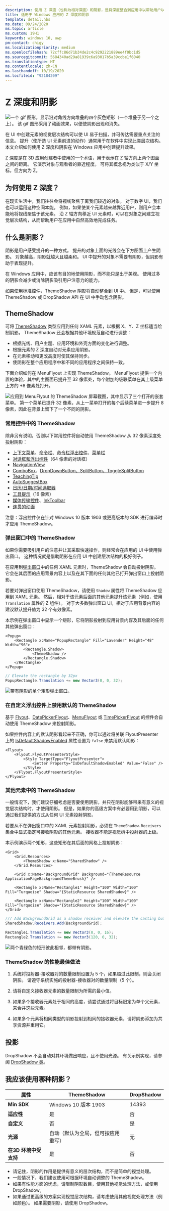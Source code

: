 ```yaml
---
description: 使用 Z 深度（也称为相对深度）和阴影，是将深度整合到应用中以帮助用户以自然高效的方式聚焦的两种做法。
title: 适用于 Windows 应用的 Z 深度和阴影
template: detail.hbs
ms.date: 09/24/2020
ms.topic: article
ms.custom: 19H1
keywords: windows 10, uwp
pm-contact: chigy
ms.localizationpriority: medium
ms.openlocfilehash: 72cffc86d71b34de2c4c9292221889ee4f0bc1d5
ms.sourcegitcommit: 5684340ad29a81939c6a93017b5a39ccbe1f6040
ms.translationtype: HT
ms.contentlocale: zh-CN
ms.lasthandoff: 10/19/2020
ms.locfileid: "92184209"
---
```

# <a name="z-depth-and-shadow"></a>Z 深度和阴影

![一个 gif 图形，显示沿对角线方向堆叠的四个灰色矩形（一个堆叠于另一个之上）。 该 gif 图形采用了动画效果，以便使阴影出现和消失。](images/elevation-shadow/shadow.gif)

在 UI 中创建元素的视觉层次结构可以使 UI 易于扫描，并可传达需要重点关注的信息。 提升（使所选 UI 元素前进的动作）通常用于在软件中实现此类层次结构。 本文介绍如何使用 Z 深度和阴影在 Windows 应用中创建提升效果。

Z 深度是在 3D 应用创建者中使用的一个术语，用于表示在 Z 轴方向上两个图面之间的距离。 它演示对象与观看者的靠近程度。 可将其概念视为类似于 X/Y 坐标，但方向为 Z。

## <a name="why-use-z-depth"></a>为何使用 Z 深度？

在现实生活中，我们往往会将视线聚焦于离我们较近的对象。 对于数字 UI，我们也可以运用这种空间本能。 例如，如果使某个元素越来越靠近用户，则用户会本能地将视线聚焦于该元素。 沿 Z 轴方向移近 UI 元素时，可以在对象之间建立视觉层次结构，从而帮助用户在应用中自然高效地完成任务。

## <a name="what-is-shadow"></a>什么是阴影？

阴影是用户感受提升的一种方式。 提升的对象上面的光线会在下方图面上产生阴影。 对象越高，阴影就越大且越柔和。 UI 中提升的对象不需要有阴影，但阴影有助于表现提升。

在 Windows 应用中，应该有目的地使用阴影，而不能只是出于美观。 使用过多的阴影会减少或消除阴影吸引用户注意力的能力。

如果使用标准控件，ThemeShadow 阴影将自动整合到 UI 中。 但是，可以使用 ThemeShadow 或 DropShadow API 在 UI 中手动包含阴影。 

## <a name="themeshadow"></a>ThemeShadow

可将 [ThemeShadow](/uwp/api/windows.ui.xaml.media.themeshadow) 类型应用到任何 XAML 元素，以根据 X、Y、Z 坐标适当绘制阴影。 ThemeShadow 还会根据其他环境规范自动进行调整：

- 根据光线、用户主题、应用环境和外壳方面的变化进行调整。
- 根据元素的 Z 深度自动对元素应用阴影。 
- 在元素移动和更改高度时使其保持同步。
- 使阴影在整个应用程序中和不同的应用程序之间保持一致。

下面介绍如何在 MenuFlyout 上实现 ThemeShadow。 MenuFlyout 提供一个内置的体验，其中的主图面已提升至 32 像素处，每个附加的级联菜单在其上级菜单上方的 +8 像素处打开。

![应用到 MenuFlyout 的 ThemeShadow 屏幕截图，其中显示了三个打开的嵌套菜单。 第一个菜单已提升 32 像素，从上一菜单打开的每个后续菜单进一步提升 8 像素，因此在背景上留下了一个不同的阴影。](images/elevation-shadow/themeshadow-menuflyout.png)

### <a name="themeshadow-in-common-controls"></a>常用控件中的 ThemeShadow

除非另有说明，否则以下常用控件将自动使用 ThemeShadow 从 32 像素深度处投射阴影：

- [上下文菜单](../controls-and-patterns/menus.md)、[命令栏](../controls-and-patterns/app-bars.md)、[命令栏浮出控件](../controls-and-patterns/command-bar-flyout.md)、[菜单栏](../controls-and-patterns/menus.md#create-a-menu-bar)
- [对话框和浮出控件](../controls-and-patterns/dialogs-and-flyouts/index.md)（64 像素的对话框）
- [NavigationView](../controls-and-patterns/navigationview.md)
- [ComboBox](../controls-and-patterns/combo-box.md)、[DropDownButton、SplitButton、ToggleSplitButton](../controls-and-patterns/buttons.md)
- [TeachingTip](../controls-and-patterns/dialogs-and-flyouts/teaching-tip.md)
- [AutoSuggestBox](../controls-and-patterns/auto-suggest-box.md) 
- [日历/日期/时间选取器](../controls-and-patterns/date-and-time.md)
- [工具提示](../controls-and-patterns/tooltips.md)（16 像素）
- [媒体传输控件](../controls-and-patterns/media-playback.md#media-transport-controls)、[InkToolbar](../controls-and-patterns/inking-controls.md)
- [连贯的动画](../motion/connected-animation.md)

注意：浮出控件仅在针对 Windows 10 版本 1903 或更高版本的 SDK 进行编译时才应用 ThemeShadow。

### <a name="themeshadow-in-popups"></a>弹出窗口中的 ThemeShadow

如果你需要吸引用户的注意并让其采取快速操作，则经常会在应用的 UI 中使用弹出窗口。 这种情况就是借助阴影在应用 UI 中创建层次结构的极好例子。

在应用到[弹出窗口](/uwp/api/windows.ui.xaml.controls.primitives.popup)中的任何 XAML 元素时，ThemeShadow 会自动投射阴影。 它会在其后面的应用背景内容上以及在其下面的任何其他已打开弹出窗口上投射阴影。

若要对弹出窗口使用 ThemeShadow，请使用 `Shadow` 属性将 ThemeShadow 应用到 XAML 元素。 然后，相对于该元素后面的其他元素提升该元素（例如，使用 `Translation` 属性的 Z 组件）。
对于大多数弹出窗口 UI，相对于应用背景内容的建议默认提升值为 32 个有效像素。

本示例在弹出窗口中显示一个矩形，它将阴影投射到应用背景内容及其后面的任何其他弹出窗口：

```xaml
<Popup>
    <Rectangle x:Name="PopupRectangle" Fill="Lavender" Height="48" Width="96">
        <Rectangle.Shadow>
            <ThemeShadow />
        </Rectangle.Shadow>
    </Rectangle>
</Popup>
```

```csharp
// Elevate the rectangle by 32px
PopupRectangle.Translation += new Vector3(0, 0, 32);
```

![带有阴影的单个矩形弹出窗口。](images/elevation-shadow/PopupRectangle.png)

### <a name="disabling-default-themeshadow-on-custom-flyout-controls"></a>在自定义浮出控件上禁用默认的 ThemeShadow

基于 [Flyout](/uwp/api/Windows.UI.Xaml.Controls.flyout)、[DatePickerFlyout](/uwp/api/windows.ui.xaml.controls.datepickerflyout)、[MenuFlyout](/uwp/api/Windows.UI.Xaml.Controls.menuflyout) 或 [TimePickerFlyout](/uwp/api/windows.ui.xaml.controls.timepickerflyout) 的控件会自动使用 ThemeShadow 来投射阴影。

如果控件内容上的默认阴影看起来不正确，你可以通过将关联 FlyoutPresenter 上的 [IsDefaultShadowEnabled](/uwp/api/windows.ui.xaml.controls.flyoutpresenter.isdefaultshadowenabled) 属性设置为 `false` 来禁用默认阴影：

```xaml
<Flyout>
    <Flyout.FlyoutPresenterStyle>
        <Style TargetType="FlyoutPresenter">
            <Setter Property="IsDefaultShadowEnabled" Value="False" />
        </Style>
    </Flyout.FlyoutPresenterStyle>
</Flyout>
```

### <a name="themeshadow-in-other-elements"></a>其他元素中的 ThemeShadow

一般情况下，我们建议仔细考虑是否要使用阴影，并只在阴影能够带来有意义的视觉层次结构时，才使用阴影。 但是，如果你的高级方案中有必要用到阴影，可以通过我们提供的方式从任何 UI 元素投射阴影。

若要从不在弹出窗口中的 XAML 元素投射阴影，必须在 `ThemeShadow.Receivers` 集合中显式指定可接收阴影的其他元素。 接收器不能是视觉树中投射器的上级。

本示例演示两个矩形，这些矩形在其后面的网格上投射阴影：

```xaml
<Grid>
    <Grid.Resources>
        <ThemeShadow x:Name="SharedShadow" />
    </Grid.Resources>

    <Grid x:Name="BackgroundGrid" Background="{ThemeResource ApplicationPageBackgroundThemeBrush}" />

    <Rectangle x:Name="Rectangle1" Height="100" Width="100" Fill="Turquoise" Shadow="{StaticResource SharedShadow}" />

    <Rectangle x:Name="Rectangle2" Height="100" Width="100" Fill="Turquoise" Shadow="{StaticResource SharedShadow}" />
</Grid>
```

```csharp
/// Add BackgroundGrid as a shadow receiver and elevate the casting buttons above it
SharedShadow.Receivers.Add(BackgroundGrid);

Rectangle1.Translation += new Vector3(0, 0, 16);
Rectangle2.Translation += new Vector3(120, 0, 32);
```

![两个青绿色的矩形彼此相邻，都带有阴影。](images/elevation-shadow/SharedShadow.png)

### <a name="performance-best-practices-for-themeshadow"></a>ThemeShadow 的性能最佳做法

1. 系统将投射器-接收器对的数量限制设置为 5 个，如果超过此限制，则会关闭阴影。 请遵守系统实施的投射器-接收器对的数量限制（5 个）。

2. 请将自定义接收器元素的数量限制为所需的最小值。

3. 如果多个接收器元素处于相同的高度，请尝试通过将目标限定为单个父元素，来合并这些元素。

4. 如果多个元素将相同类型的阴影投射到相同的接收器元素，请将阴影添加为共享资源并重用它。

## <a name="drop-shadow"></a>投影

DropShadow 不会自动对其环境做出响应，且不使用光源。 有关示例实现，请参阅 [DropShadow 类](/uwp/api/windows.ui.composition.dropshadow)。

## <a name="which-shadow-should-i-use"></a>我应该使用哪种阴影？

| 属性 | ThemeShadow | DropShadow |
| - | - | - |
| **Min SDK** | Windows 10 版本 1903 | 14393 |
| **适应性** | 是 | 否 |
| **自定义** | 否 | 是 |
| **光源** | 自动（默认为全局，但可按应用重写） | 无 |
| **在3D 环境中受支持** | 是 | 否 |

- 请记住，阴影的作用是提供有意义的层次结构，而不是简单的视觉处理。
- 一般情况下，我们建议使用可根据环境自动调整的 ThemeShadow。
- 如果有性能方面的忧虑，请限制阴影数目，使用其他视觉处理方法，或使用 DropShadow。
- 如果通过更高级的方案实现视觉层次结构，请考虑使用其他视觉处理方法（例如颜色）。 如果需要阴影，请使用 DropShadow。

